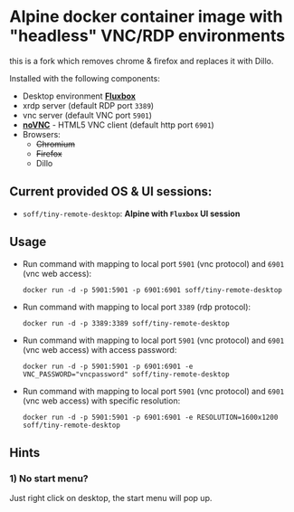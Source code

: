 # Alpine docker container image with "headless" VNC/RDP environments

this is a fork which removes chrome & firefox and replaces it with Dillo.

Installed with the following components:

* Desktop environment [**Fluxbox**](http://fluxbox.org)
* xrdp server (default RDP port `3389`)
* vnc server (default VNC port `5901`)
* [**noVNC**](https://github.com/novnc/noVNC) - HTML5 VNC client (default http port `6901`)
* Browsers:
  * ~~Chromium~~
  * ~~Firefox~~
  * Dillo
  

## Current provided OS & UI sessions:

* `soff/tiny-remote-desktop`: __Alpine with `Fluxbox` UI session__


## Usage

- Run command with mapping to local port `5901` (vnc protocol) and `6901` (vnc web access):

      docker run -d -p 5901:5901 -p 6901:6901 soff/tiny-remote-desktop

- Run command with mapping to local port `3389` (rdp protocol):

      docker run -d -p 3389:3389 soff/tiny-remote-desktop

- Run command with mapping to local port `5901` (vnc protocol) and `6901` (vnc web access) with access password:

      docker run -d -p 5901:5901 -p 6901:6901 -e VNC_PASSWORD="vncpassword" soff/tiny-remote-desktop

- Run command with mapping to local port `5901` (vnc protocol) and `6901` (vnc web access) with specific resolution:

      docker run -d -p 5901:5901 -p 6901:6901 -e RESOLUTION=1600x1200 soff/tiny-remote-desktop

## Hints

### 1) No start menu?
Just right click on desktop, the start menu will pop up.
